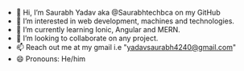 - 👋 Hi, I’m Saurabh Yadav aka @Saurabhtechbca on my GitHub
- 👀 I’m interested in web development, machines and technologies.
- 🌱 I’m currently learning Ionic, Angular and MERN.
- 💞️ I’m looking to collaborate on any project.
- 📫 Reach out me at my gmail i.e "yadavsaurabh4240@gmail.com"
- 😄 Pronouns: He/him


<!---
Saurabhtechbca/Saurabhtechbca is a ✨ special ✨ repository because its `README.md` (this file) appears on your GitHub profile.
You can click the Preview link to take a look at your changes.
--->
